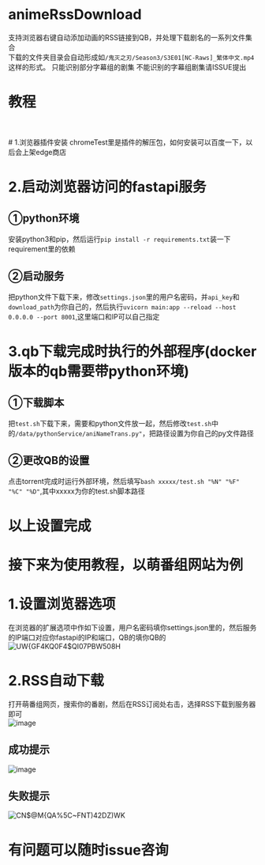 # animeRssDownload
支持浏览器右键自动添加动画的RSS链接到QB，并处理下载剧名的一系列文件集合</br>
下载的文件夹目录会自动形成如`/鬼灭之刃/Season3/S3E01[NC-Raws]_繁体中文.mp4`这样的形式。
只能识别部分字幕组的剧集
不能识别的字幕组剧集请ISSUE提出
</br>
# 教程
<br/>
<br/>
# 1.浏览器插件安装
chromeTest里是插件的解压包，如何安装可以百度一下，以后会上架edge商店

# 2.启动浏览器访问的fastapi服务
## ①python环境
安装python3和pip，然后运行`pip install -r requirements.txt`装一下requirement里的依赖
## ②启动服务
把python文件下载下来，修改`settings.json`里的用户名密码，并`api_key`和`download_path`为你自己的，然后执行`uvicorn main:app --reload --host 0.0.0.0 --port 8001`,这里端口和IP可以自己指定

# 3.qb下载完成时执行的外部程序(docker版本的qb需要带python环境)
## ①下载脚本
把`test.sh`下载下来，需要和python文件放一起，然后修改`test.sh`中的`/data/pythonService/aniNameTrans.py"`，把路径设置为你自己的py文件路径
## ②更改QB的设置
点击torrent完成时运行外部环境，然后填写`bash xxxxx/test.sh "%N" "%F"  "%C" "%D"`,其中xxxxx为你的test.sh脚本路径

# 以上设置完成

# 接下来为使用教程，以萌番组网站为例
# 1.设置浏览器选项
在浏览器的扩展选项中作如下设置，用户名密码填你settings.json里的，然后服务的IP端口对应你fastapi的IP和端口，QB的填你QB的<br/>
![UW{GF4KQ0F4$QI07PBW508H](https://user-images.githubusercontent.com/24666325/150326519-469a2ee9-1da3-4025-9f9b-ffd67ee65d0b.png)
# 2.RSS自动下载
打开萌番组网页，搜索你的番剧，然后在RSS订阅处右击，选择RSS下载到服务器即可<br/>
![image](https://user-images.githubusercontent.com/24666325/150326991-8ff9c101-ac01-4148-86b7-ff389d3feb5f.png)

## 成功提示
![image](https://user-images.githubusercontent.com/24666325/150327256-2affcf4e-7205-4410-8ebb-21c98343770d.png)

## 失败提示
![CN$@M{QA%5C~FNT)42DZ)WK](https://user-images.githubusercontent.com/24666325/150327330-2a21d904-b97c-4808-8c8f-c8eb6b22e123.png)


# 有问题可以随时issue咨询

